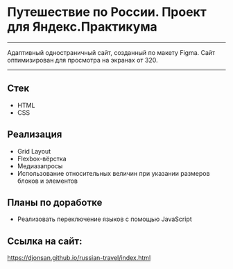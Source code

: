 # Путешествие по России. Проект для Яндекс.Практикума

---

Адаптивный одностраничный сайт, созданный по макету Figma. Сайт оптимизирован для просмотра на экранах от 320.

---

## Стек

- HTML
- CSS

## Реализация

- Grid Layout
- Flexbox-вёрстка
- Медиазапросы
- Использование относительных величин при указании размеров блоков и элементов

## Планы по доработке
- Реализовать переключение языков с помощью JavaScript

## Ссылка на сайт:

https://djonsan.github.io/russian-travel/index.html

